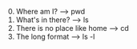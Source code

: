0. Where am I? --> pwd
1. What's in there? --> ls
2. There is no place like home --> cd
3. The long format --> ls -l
